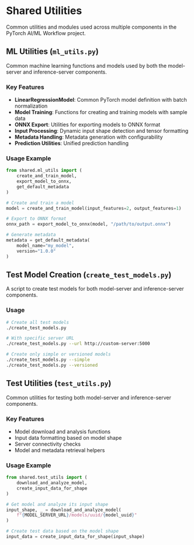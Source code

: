 # Shared Utilities

Common utilities and modules used across multiple components in the PyTorch AI/ML Workflow project.

## ML Utilities (`ml_utils.py`)

Common machine learning functions and models used by both the model-server and inference-server components.

### Key Features

- **LinearRegressionModel**: Common PyTorch model definition with batch normalization
- **Model Training**: Functions for creating and training models with sample data
- **ONNX Export**: Utilities for exporting models to ONNX format
- **Input Processing**: Dynamic input shape detection and tensor formatting
- **Metadata Handling**: Metadata generation with configurability
- **Prediction Utilities**: Unified prediction handling

### Usage Example

```python
from shared.ml_utils import (
    create_and_train_model,
    export_model_to_onnx,
    get_default_metadata
)

# Create and train a model
model = create_and_train_model(input_features=2, output_features=1)

# Export to ONNX format
onnx_path = export_model_to_onnx(model, "/path/to/output.onnx")

# Generate metadata
metadata = get_default_metadata(
    model_name="my_model",
    version="1.0.0"
)
```

## Test Model Creation (`create_test_models.py`)

A script to create test models for both model-server and inference-server components.

### Usage

```bash
# Create all test models
./create_test_models.py

# With specific server URL
./create_test_models.py --url http://custom-server:5000

# Create only simple or versioned models
./create_test_models.py --simple
./create_test_models.py --versioned
```

## Test Utilities (`test_utils.py`)

Common utilities for testing both model-server and inference-server components.

### Key Features

- Model download and analysis functions
- Input data formatting based on model shape
- Server connectivity checks
- Model and metadata retrieval helpers

### Usage Example

```python
from shared.test_utils import (
    download_and_analyze_model,
    create_input_data_for_shape
)

# Get model and analyze its input shape
input_shape, _ = download_and_analyze_model(
    f"{MODEL_SERVER_URL}/models/uuid/{model_uuid}"
)

# Create test data based on the model shape
input_data = create_input_data_for_shape(input_shape)
```
